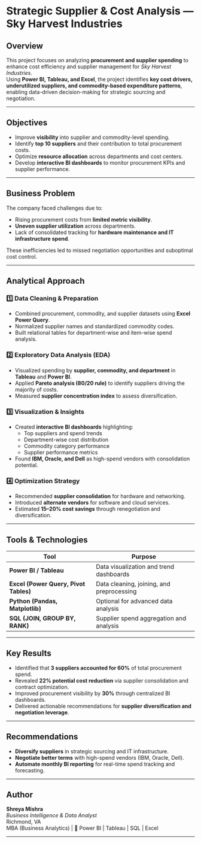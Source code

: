 #  **Strategic Supplier & Cost Analysis — Sky Harvest Industries**

##  **Overview**
This project focuses on analyzing **procurement and supplier spending** to enhance cost efficiency and supplier management for *Sky Harvest Industries*.  
Using **Power BI, Tableau, and Excel**, the project identifies **key cost drivers, underutilized suppliers, and commodity-based expenditure patterns**, enabling data-driven decision-making for strategic sourcing and negotiation.

---

##  **Objectives**
- Improve **visibility** into supplier and commodity-level spending.  
- Identify **top 10 suppliers** and their contribution to total procurement costs.  
- Optimize **resource allocation** across departments and cost centers.  
- Develop **interactive BI dashboards** to monitor procurement KPIs and supplier performance.

---

##  **Business Problem**
The company faced challenges due to:
- Rising procurement costs from **limited metric visibility**.  
- **Uneven supplier utilization** across departments.  
- Lack of consolidated tracking for **hardware maintenance and IT infrastructure spend**.  

These inefficiencies led to missed negotiation opportunities and suboptimal cost control.

---

##  **Analytical Approach**

### **1️⃣ Data Cleaning & Preparation**
- Combined procurement, commodity, and supplier datasets using **Excel Power Query**.  
- Normalized supplier names and standardized commodity codes.  
- Built relational tables for department-wise and item-wise spend analysis.  

### **2️⃣ Exploratory Data Analysis (EDA)**
- Visualized spending by **supplier, commodity, and department** in **Tableau** and **Power BI**.  
- Applied **Pareto analysis (80/20 rule)** to identify suppliers driving the majority of costs.  
- Measured **supplier concentration index** to assess diversification.  

### **3️⃣ Visualization & Insights**
- Created **interactive BI dashboards** highlighting:  
  - Top suppliers and spend trends  
  - Department-wise cost distribution  
  - Commodity category performance  
  - Supplier performance metrics  
- Found **IBM, Oracle, and Dell** as high-spend vendors with consolidation potential.  

### **4️⃣ Optimization Strategy**
- Recommended **supplier consolidation** for hardware and networking.  
- Introduced **alternate vendors** for software and cloud services.  
- Estimated **15–20% cost savings** through renegotiation and diversification.  

---

##  **Tools & Technologies**

| Tool | Purpose |
|------|----------|
| **Power BI / Tableau** | Data visualization and trend dashboards |
| **Excel (Power Query, Pivot Tables)** | Data cleaning, joining, and preprocessing |
| **Python (Pandas, Matplotlib)** | Optional for advanced data analysis |
| **SQL (JOIN, GROUP BY, RANK)** | Supplier spend aggregation and analysis |

---

##  **Key Results**
- Identified that **3 suppliers accounted for 60%** of total procurement spend.  
- Revealed **22% potential cost reduction** via supplier consolidation and contract optimization.  
- Improved procurement visibility by **30%** through centralized BI dashboards.  
- Delivered actionable recommendations for **supplier diversification and negotiation leverage**.

---

##  **Recommendations**
- **Diversify suppliers** in strategic sourcing and IT infrastructure.  
- **Negotiate better terms** with high-spend vendors (IBM, Oracle, Dell).  
- **Automate monthly BI reporting** for real-time spend tracking and forecasting.  

---

##  **Author**
**Shreya Mishra**  
*Business Intelligence & Data Analyst*  
 Richmond, VA  
 MBA (Business Analytics) | 🎯 Power BI | Tableau | SQL | Excel  


---
